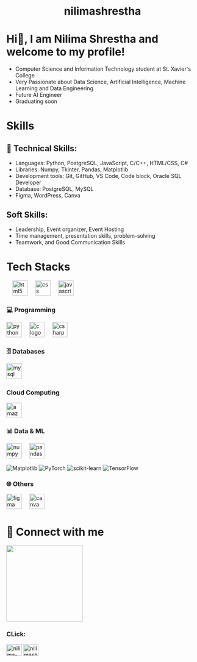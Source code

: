 <h1 align="center"> nilimashrestha <h1>

# Hi👋, I am Nilima Shrestha and welcome to my profile!
* Computer Science and Information Technology student at St. Xavier's College
* Very Passionate about Data Science, Artificial Intelligence, Machine Learning and Data Engineering
* Future AI Engineer 
* Graduating soon

# Skills
## 🔧 Technical Skills:
* Languages: Python, PostgreSQL, JavaScript, C/C++, HTML/CSS, C#
* Libraries: Numpy, Tkinter, Pandas, Matplotlib 
* Development tools: Git, GitHub, VS Code, Code block, Oracle SQL Developer 
* Database: PostgreSQL, MySQL 
* Figma, WordPress, Canva

## Soft Skills:
* Leadership, Event organizer, Event Hosting
* Time management, presentation skills, problem-solving 
* Teamwork, and Good Communication Skills 

# Tech Stacks
<div align="left">
  <img width="12" />
  <img src="https://cdn.jsdelivr.net/gh/devicons/devicon/icons/html5/html5-original.svg" height="40" alt="html5 logo"  />
  <img width="12" />
  <img src="https://cdn.jsdelivr.net/gh/devicons/devicon/icons/css3/css3-original.svg" height="40" alt="css logo"  />
  <img width="12" />
  <img src="https://cdn.jsdelivr.net/gh/devicons/devicon/icons/javascript/javascript-original.svg" height="40" alt="javascript logo"  />
  <img width="12" />
</div>

### 💻 Programming
<div align="left">
<img src="https://cdn.jsdelivr.net/gh/devicons/devicon/icons/python/python-original.svg" height="40" alt="python logo"  />
  <img width="12" />
  <img src="https://cdn.jsdelivr.net/gh/devicons/devicon/icons/c/c-original.svg" height="40" alt="c logo"  />
  <img width="12" />
  <img src="https://cdn.jsdelivr.net/gh/devicons/devicon/icons/csharp/csharp-original.svg" height="40" alt="csharp logo"  />
  <img width="12" />
  </div>

### 🗄 Databases
<div align="left">
<img src="https://cdn.jsdelivr.net/gh/devicons/devicon/icons/mysql/mysql-original.svg" height="40" alt="mysql logo"  />
  <img width="12" />
</div>

### Cloud Computing 
<div align="left">
<img src="https://cdn.jsdelivr.net/gh/devicons/devicon/icons/amazonwebservices/amazonwebservices-line-wordmark.svg" height="40" alt="amazonwebservices logo"  />
</div>

### 📊 Data & ML
<div align="left">
<img src="https://cdn.jsdelivr.net/gh/devicons/devicon/icons/numpy/numpy-original.svg" height="40" alt="numpy logo"  />
  <img width="12" />
  <img src="https://cdn.jsdelivr.net/gh/devicons/devicon/icons/pandas/pandas-original.svg" height="40" alt="pandas logo" />
<div> 

![Matplotlib](https://img.shields.io/badge/Matplotlib-F37626?style=for-the-badge&logo=matplotlib&logoColor=white)
![PyTorch](https://img.shields.io/badge/PyTorch-EE4C2C?style=for-the-badge&logo=pytorch&logoColor=white)
![scikit-learn](https://img.shields.io/badge/scikit--learn-F7931E?style=for-the-badge&logo=scikitlearn&logoColor=white)
![TensorFlow](https://img.shields.io/badge/TensorFlow-FF6F00?style=for-the-badge&logo=tensorflow&logoColor=white)

### 🌐 Others
<div align="left">
  <img src="https://cdn.jsdelivr.net/gh/devicons/devicon/icons/figma/figma-original.svg" height="40" alt="figma logo"  />
  <img width="12" />
  <img src="https://cdn.jsdelivr.net/gh/devicons/devicon/icons/canva/canva-original.svg" height="40" alt="canva logo"  />
</div>

# 🤝 Connect with me
  <img height="200" src="https://i.imgflip.com/a6k5on.gif" /> 
<h3 align="left">CLick:</h3>
<p align="left">
<a href="https://linkedin.com/in/nilima-shrestha" target="blank"><img align="center" src="https://raw.githubusercontent.com/rahuldkjain/github-profile-readme-generator/master/src/images/icons/Social/linked-in-alt.svg" alt="nilima-shrestha" height="30" width="40" /></a>
<a href="https://instagram.com/nilimashreastha" target="blank"><img align="center" src="https://raw.githubusercontent.com/rahuldkjain/github-profile-readme-generator/master/src/images/icons/Social/instagram.svg" alt="nilimashreastha" height="30" width="40" /></a>
</p>
